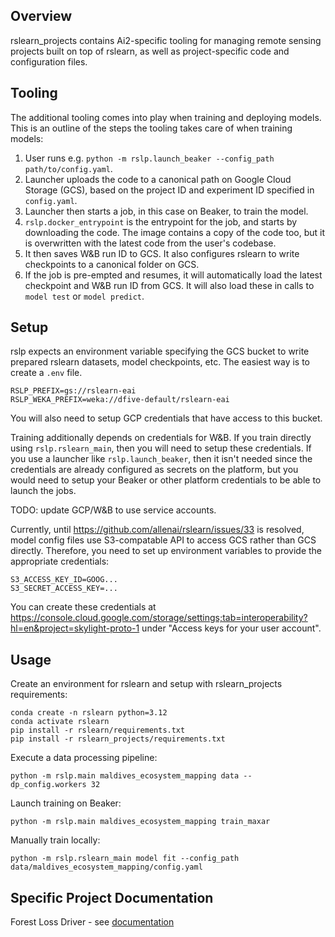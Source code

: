 Overview
--------

rslearn_projects contains Ai2-specific tooling for managing remote sensing projects
built on top of rslearn, as well as project-specific code and configuration files.


Tooling
-------

The additional tooling comes into play when training and deploying models. This is an
outline of the steps the tooling takes care of when training models:

1. User runs e.g. `python -m rslp.launch_beaker --config_path path/to/config.yaml`.
2. Launcher uploads the code to a canonical path on Google Cloud Storage (GCS), based
   on the project ID and experiment ID specified in `config.yaml`.
3. Launcher then starts a job, in this case on Beaker, to train the model.
4. `rslp.docker_entrypoint` is the entrypoint for the job, and starts by downloading
   the code. The image contains a copy of the code too, but it is overwritten with the
   latest code from the user's codebase.
5. It then saves W&B run ID to GCS. It also configures rslearn to write checkpoints to
   a canonical folder on GCS.
6. If the job is pre-empted and resumes, it will automatically load the latest
   checkpoint and W&B run ID from GCS. It will also load these in calls to `model test`
   or `model predict`.


Setup
-----

rslp expects an environment variable specifying the GCS bucket to write prepared
rslearn datasets, model checkpoints, etc. The easiest way is to create a `.env` file.

    RSLP_PREFIX=gs://rslearn-eai
    RSLP_WEKA_PREFIX=weka://dfive-default/rslearn-eai

You will also need to setup GCP credentials that have access to this bucket.

Training additionally depends on credentials for W&B. If you train directly using
`rslp.rslearn_main`, then you will need to setup these credentials. If you use a
launcher like `rslp.launch_beaker`, then it isn't needed since the credentials are
already configured as secrets on the platform, but you would need to setup your Beaker
or other platform credentials to be able to launch the jobs.

TODO: update GCP/W&B to use service accounts.

Currently, until https://github.com/allenai/rslearn/issues/33 is resolved, model config
files use S3-compatable API to access GCS rather than GCS directly. Therefore, you need
to set up environment variables to provide the appropriate credentials:

    S3_ACCESS_KEY_ID=GOOG...
    S3_SECRET_ACCESS_KEY=...

You can create these credentials at
https://console.cloud.google.com/storage/settings;tab=interoperability?hl=en&project=skylight-proto-1
under "Access keys for your user account".


Usage
-----

Create an environment for rslearn and setup with rslearn_projects requirements:

    conda create -n rslearn python=3.12
    conda activate rslearn
    pip install -r rslearn/requirements.txt
    pip install -r rslearn_projects/requirements.txt

Execute a data processing pipeline:

    python -m rslp.main maldives_ecosystem_mapping data --dp_config.workers 32

Launch training on Beaker:

    python -m rslp.main maldives_ecosystem_mapping train_maxar

Manually train locally:

    python -m rslp.rslearn_main model fit --config_path data/maldives_ecosystem_mapping/config.yaml



Specific Project Documentation
------------------

Forest Loss Driver - see [documentation](rslp/forest_loss_driver/README.md)
